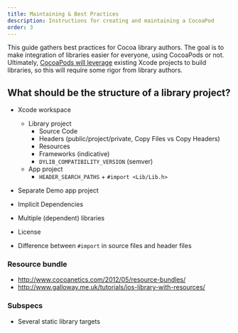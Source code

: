 ```yaml
---
title: Maintaining & Best Practices
description: Instructions for creating and maintaining a CocoaPod
order: 3
---
```


<!-- TODO: Using the pod lib create command -->


This guide gathers best practices for Cocoa library authors. The goal is to make integration of libraries easier for everyone, using CocoaPods or not. Ultimately, [CocoaPods will leverage](https://github.com/CocoaPods/CocoaPods/issues/1024) existing Xcode projects to build libraries, so this will require some rigor from library authors.

## What should be the structure of a library project?

* Xcode workspace
  * Library project
    * Source Code
    * Headers (public/project/private, Copy Files vs Copy Headers)
    * Resources
    * Frameworks (indicative)
    * `DYLIB_COMPATIBILITY_VERSION` (semver)
  * App project
    * `HEADER_SEARCH_PATHS` + `#import <Lib/Lib.h>`

* Separate Demo app project
* Implicit Dependencies
* Multiple (dependent) libraries
* License
* Difference between `#import` in source files and header files

### Resource bundle

* http://www.cocoanetics.com/2012/05/resource-bundles/
* http://www.galloway.me.uk/tutorials/ios-library-with-resources/

### Subspecs

* Several static library targets
